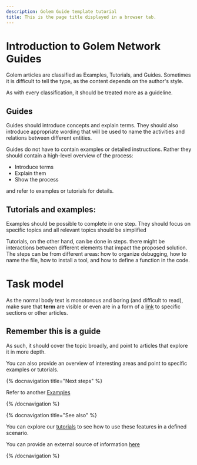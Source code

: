 ```yaml
---
description: Golem Guide template tutorial
title: This is the page title displayed in a browser tab.
---
```


# Introduction to Golem Network Guides

Golem articles are classified as Examples, Tutorials, and Guides. Sometimes it is difficult to tell the type, as the content depends on the author's style.

As with every classification, it should be treated more as a guideline.

## Guides

Guides should introduce concepts and explain terms. They should also introduce appropriate wording that will be used to name the activities and relations between different entities.

Guides do not have to contain examples or detailed instructions. Rather they should contain a high-level overview of the process:

- Introduce terms
- Explain them
- Show the process

and refer to examples or tutorials for details.

## Tutorials and examples:

Examples should be possible to complete in one step. They should focus on specific topics and all relevant topics should be simplified

Tutorials, on the other hand, can be done in steps. there might be interactions between different elements that impact the proposed solution.
The steps can be from different areas: how to organize debugging, how to name the file, how to install a tool, and how to define a function in the code.


# Task model

As the normal body text is monotonous and boring (and difficult to read), make sure that __term__ are visible or even are in a form of a [link](#task-model) to specific sections or other articles.

## Remember this is a guide

As such, it should cover the topic broadly, and point to articles that explore it in more depth.

You can also provide an overview of interesting areas and point to specific examples or tutorials.


{% docnavigation title="Next steps" %}

Refer to another [Examples](/docs/templates/example-template)


{% /docnavigation %}


{% docnavigation title="See also" %}

You can explore our [tutorials](/docs/templates/tutorial-template) to see how to use these features in a defined scenario.

You can provide an external source of information [here](https://github.com)

{% /docnavigation %}


   
